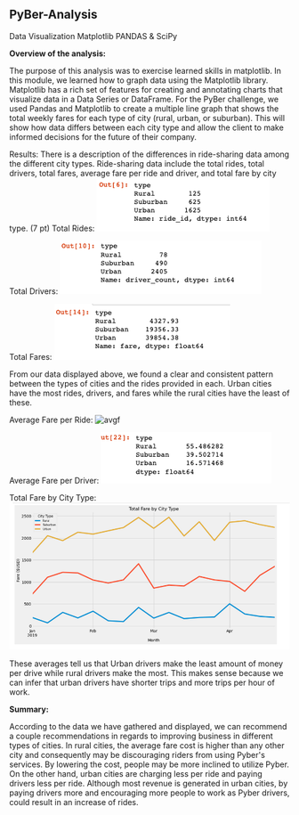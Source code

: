 ## PyBer-Analysis
Data Visualization Matplotlib PANDAS &amp; SciPy
     

**Overview of the analysis:**

The purpose of this analysis was to exercise learned skills in matplotlib. In this module, we learned how to graph data using the Matplotlib library. Matplotlib has a rich set of features for creating and annotating charts that visualize data in a Data Series or DataFrame. For the PyBer challenge, we used Pandas and Matplotlib to create a multiple line graph that shows the total weekly fares for each type of city (rural, urban, or suburban). This will show how data differs between each city type and allow the client to make informed decisions for the future of their company.


Results:
        There is a description of the differences in ride-sharing data among the different city types. Ride-sharing data include the total rides, total drivers, total fares, average fare per ride and driver, and total fare by city type. (7 pt)
Total Rides:
![trides](totalrides.png)

Total Drivers:
![tdrivers](totaldrivers.png)

Total Fares:
![tfares](totalfares.png)

From our data displayed above, we found a clear and consistent pattern between the types of cities and the rides provided in each. Urban cities have the most rides, drivers, and fares while the rural cities have the least of these. 

Average Fare per Ride:
![avgf](avgfareride.png)

Average Fare per Driver:
![avgd](avgfaredriver.png)

Total Fare by City Type:
![totaltype](totalfaretype.png)

These averages tell us that Urban drivers make the least amount of money per drive while rural drivers make the most. This makes sense because we can infer that urban drivers have shorter trips and more trips per hour of work.


**Summary:**
  
According to the data we have gathered and displayed, we can recommend a couple recommendations in regards to improving business in different types of cities. In rural cities, the average fare cost is higher than any other city and consequently may be discouraging riders from using Pyber's services. By lowering the cost, people may be more inclined to utilize Pyber. On the other hand, urban cities are charging less per ride and paying drivers less per ride. Although most revenue is generated in urban cities, by paying drivers more and encouraging more people to work as Pyber drivers, could result in an increase of rides.
